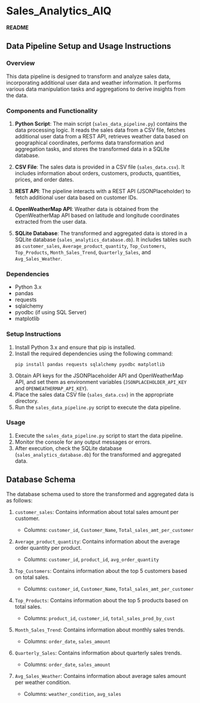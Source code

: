 # Sales_Analytics_AIQ
**README**

## Data Pipeline Setup and Usage Instructions

### Overview
This data pipeline is designed to transform and analyze sales data, incorporating additional user data and weather information. It performs various data manipulation tasks and aggregations to derive insights from the data.

### Components and Functionality
1. **Python Script**: The main script (`sales_data_pipeline.py`) contains the data processing logic. It reads the sales data from a CSV file, fetches additional user data from a REST API, retrieves weather data based on geographical coordinates, performs data transformation and aggregation tasks, and stores the transformed data in a SQLite database.

2. **CSV File**: The sales data is provided in a CSV file (`sales_data.csv`). It includes information about orders, customers, products, quantities, prices, and order dates.

3. **REST API**: The pipeline interacts with a REST API (JSONPlaceholder) to fetch additional user data based on customer IDs.

4. **OpenWeatherMap API**: Weather data is obtained from the OpenWeatherMap API based on latitude and longitude coordinates extracted from the user data.

5. **SQLite Database**: The transformed and aggregated data is stored in a SQLite database (`sales_analytics_database.db`). It includes tables such as `customer_sales`, `Average_product_quantity`, `Top_Customers`, `Top_Products`, `Month_Sales_Trend`, `Quarterly_Sales`, and `Avg_Sales_Weather`.

### Dependencies
- Python 3.x
- pandas
- requests
- sqlalchemy
- pyodbc (if using SQL Server)
- matplotlib

### Setup Instructions
1. Install Python 3.x and ensure that pip is installed.
2. Install the required dependencies using the following command:
   ```
   pip install pandas requests sqlalchemy pyodbc matplotlib
   ```
3. Obtain API keys for the JSONPlaceholder API and OpenWeatherMap API, and set them as environment variables (`JSONPLACEHOLDER_API_KEY` and `OPENWEATHERMAP_API_KEY`).
4. Place the sales data CSV file (`sales_data.csv`) in the appropriate directory.
5. Run the `sales_data_pipeline.py` script to execute the data pipeline.

### Usage
1. Execute the `sales_data_pipeline.py` script to start the data pipeline.
2. Monitor the console for any output messages or errors.
3. After execution, check the SQLite database (`sales_analytics_database.db`) for the transformed and aggregated data.

## Database Schema
The database schema used to store the transformed and aggregated data is as follows:

1. `customer_sales`: Contains information about total sales amount per customer.
   - Columns: `customer_id`, `Customer_Name`, `Total_sales_amt_per_customer`

2. `Average_product_quantity`: Contains information about the average order quantity per product.
   - Columns: `customer_id`, `product_id`, `avg_order_quantity`

3. `Top_Customers`: Contains information about the top 5 customers based on total sales.
   - Columns: `customer_id`, `Customer_Name`, `Total_sales_amt_per_customer`

4. `Top_Products`: Contains information about the top 5 products based on total sales.
   - Columns: `product_id`, `customer_id`, `total_sales_prod_by_cust`

5. `Month_Sales_Trend`: Contains information about monthly sales trends.
   - Columns: `order_date`, `sales_amount`

6. `Quarterly_Sales`: Contains information about quarterly sales trends.
   - Columns: `order_date`, `sales_amount`

7. `Avg_Sales_Weather`: Contains information about average sales amount per weather condition.
   - Columns: `weather_condition`, `avg_sales`
